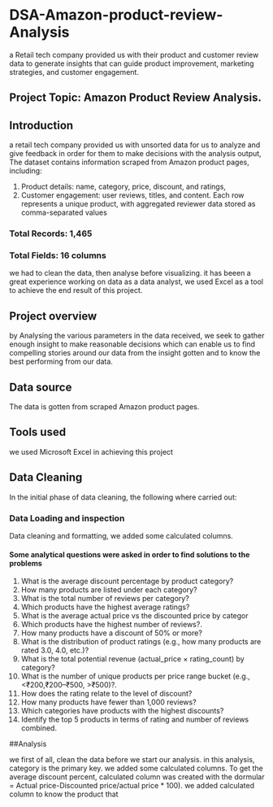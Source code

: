 # DSA-Amazon-product-review-Analysis
a Retail tech company provided us with their product and customer review data to generate insights that can guide product improvement, marketing strategies, and customer engagement.
## Project Topic: Amazon Product Review Analysis.
## Introduction 
a  retail tech company provided us with unsorted data for us to analyze and give feedback in order for them to make decisions with the analysis output, The dataset contains information scraped from Amazon product pages, including: 
   1. Product details: name, category, price, discount, and ratings, 
   2. Customer engagement: user reviews, titles, and content. 
     Each row represents a unique product, with aggregated reviewer data 
stored as comma-separated values 
### Total Records: 1,465 
### Total Fields: 16 columns 
     
we had to clean the data, then analyse before visualizing. it has beeen a great experience working on data as a data analyst, we used Excel as a tool to achieve the end result of this project.  

## Project overview
by Analysing the various parameters in the data received, we seek to gather enough insight to make reasonable decisions which can enable us to find compelling stories around our data from the insight gotten and to know the best performing from our data.
## Data source
The data is gotten from scraped Amazon product pages. 

## Tools used
we used Microsoft Excel in achieving this project

## Data Cleaning
In the initial phase of data cleaning, the following where carried out:
### Data Loading and inspection
Data cleaning and formatting, we added some calculated columns.

#### Some analytical questions were asked in order to find solutions to the problems 
1. What is the average discount percentage by product category?
2. How many products are listed under each category?
3. What is the total number of reviews per category?
4. Which products have the highest average ratings?
5. What is the average actual price vs the discounted price by categor
6. Which products have the highest number of reviews?.
7. How many products have a discount of 50% or more?
8. What is the distribution of product ratings (e.g., how many products are rated 3.0,
4.0, etc.)?
9. What is the total potential revenue (actual_price × rating_count) by category?
10. What is the number of unique products per price range bucket (e.g., <₹200,₹200–₹500, >₹500)?.
1. How does the rating relate to the level of discount?
12. How many products have fewer than 1,000 reviews?
13. Which categories have products with the highest discounts?
14. Identify the top 5 products in terms of rating and number of reviews combined.

##Analysis

we first of all, clean the data before we start our analysis.
in this analysis, category is the primary key. we added some calculated columns. 
To get the average discount percent, calculated column was created with the dormular = Actual price-Discounted price/actual price * 100). 
we added calculated column to know the product that 




